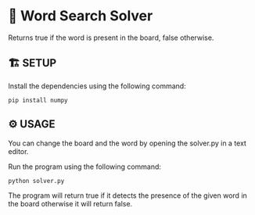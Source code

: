 # 👾 Word Search Solver
Returns true if the word is present in the board, false otherwise.

## 🏗 SETUP

Install the dependencies using the following command:

```
pip install numpy
```

## ⚙️ USAGE

You can change the board and the word by opening the solver.py in a text editor. 

Run the program using the following command:

```
python solver.py
```

The program will return true if it detects the presence of the given word in the board otherwise it will return false.
